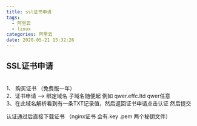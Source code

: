 ```yaml
---
title: ssl证书申请
tags:
  - 阿里云
  - linux
categories: 阿里云
date: 2020-05-21 15:32:26
---
```

## SSL证书申请
<br/>1、 购买证书 （免费版一年）<br/>
2、证书申请   --> 绑定域名    子域名随便起   例如     qwer.effc.ltd    qwer任意
<br/>3、在此域名解析看到有一条TXT记录值，然后返回证书申请点击认证  然后提交<br/>

认证通过后直接下载证书   （nginx证书   会有.key    .pem  两个秘钥文件）
